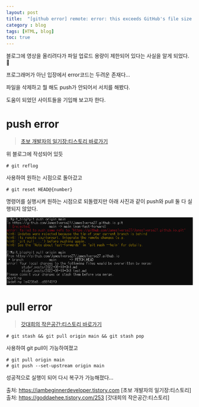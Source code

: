 ```yaml
---
layout: post
title:  "[github error] remote: error: this exceeds GitHub's file size limit of 100.00 MB | 대용량 파일 push"
category : blog
tags: [HTML, blog]
toc: true
---
```


블로그에 영상을 올리려다가 파일 업로드 용량이 제한되어 있다는 사실을 알게 되었다. 🥲

프로그래머가 아닌 입장에서 error코드는 두려운 존재다...

파일을 삭제하고 뭘 해도 push가 안되어서 서치를 해봤다. 

도움이 되었던 사이트들을 기입해 보고자 한다.

# push error

> [초보 개발자의 일기장:티스토리 바로가기](https://iambeginnerdeveloper.tistory.com/entry/github-%EC%97%90%EB%9F%AC-%ED%95%B4%EA%B2%B0%ED%95%98%EA%B8%B0-remote-error-this-exceeds-GitHubs-file-size-limit-of-10000-MB-%EB%8C%80%EC%9A%A9%EB%9F%89-%ED%8C%8C%EC%9D%BC-push)

위 블로그에 작성되어 있듯

    # git reflog

사용하여 원하는 시점으로 돌아갔고

    # git reset HEAD@{number} 
    
명령어를 실행시켜 원하는 시점으로 되돌렸지만
아래 사진과 같이 push와 pull 둘 다 실행되지 않았다.

![](/blog/img/error.png)

# pull error

> [갓대희의 작은공간:티스토리 바로가기](https://goddaehee.tistory.com/253)

    # git stash && git pull origin main && git stash pop

사용하여 git pull이 가능하여졌고

    # git pull origin main
    # git push --set-upstream origin main

성공적으로 실행이 되어 다시 복구가 가능해졌다...


출처: https://iambeginnerdeveloper.tistory.com [초보 개발자의 일기장:티스토리]<br/>
출처: https://goddaehee.tistory.com/253 [갓대희의 작은공간:티스토리]